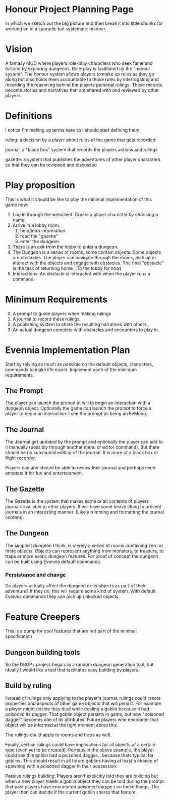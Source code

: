 # Honour Project Planning Page
In which we sketch out the big picture and then break it into little chunks for working on in a sporadic but systematic manner. 

# Vision
A fantasy MUD where players role-play characters who seek fame and fortune by
exploring dungeons. Role-play is facilitated by the "honour system". The honour
system allows players to make up rules as they go along but also holds them
accountable to those rules by interrogating and recording the reasoning behind
the players personal rulings. These records become stories and narratives that 
are shared with and reviewed by other players. 

# Definitions
I notice I'm making up terms here so I should start defining them.

ruling: a decision by a player about rules of the game that gets recorded

journal:  a "black box" system that records the players actions and rulings

gazette: a system that publishes the adventures of other player characters so 
    that they can be reviewed and discussed


# Play proposition
This is what it should be like to play the minimal implementation of this game
now: 
1. Log in through the webclient. Create a player character by choosing a name.
1. Arrive in a lobby room.
    1. help/intro information
    1. read the "gazette"
    1. enter the dungeon
1. There is an exit from the lobby to enter a dungeon. 
1. The Dungeon is a series of rooms, some contain objects. Some objects are
   obstacles. The player can navigate through the rooms, pick up or interact
   with the objects and engage with obstacles. The final "obstacle" is the
   task of returning home. (To the lobby for now)
1. Interactions:
    An obstacle is interacted with when the player runs a command. 

# Minimum Requirements
0. A prompt to guide players when making rulings
0. A journal to record these rulings
0. A publishing system to share the resulting narratives with others.
0. An actual dungeon complete with obstacles and encounters to play in.

# Evennia Implementation Plan
Start by relying as much as possible on the default objects, characters,
commands to make life easier. Implement each of the minimum requirements.

## The Prompt
The player can launch the prompt at will to begin an interaction with a dungeon
object. Optionally the game can launch the prompt to force a player to begin an
interaction. I see the prompt as being an EvMenu. 

## The Journal
The Journal get updated by the prompt and optionally the player can add to it
manually (possibly through another menu or editor command). But there should be
no substantial editing of the journal. It is more of a black box or flight
recorder.

Players can and should be able to review their journal and perhaps even annotate
it for fun and entertainment.

## The Gazette
The Gazette is the system that makes some or all contents of players journals
available to other players. It will have some heavy lifting to present journals
in an interesting manner. (Likely trimming and formatting the journal content).

## The Dungeon
The simplest dungeon I think, is merely a series of rooms containing zero or
more objects. Objects can represent anything from monsters, to treasure, to
traps or more exotic dungeon features. For proof of concept the dungeon can be
built using Evennia default commands. 

### Persistance and change
Do players actually affect the dungeon or its objects as part of their
adventure? If they do, this will require some kind of system. With default
Evennia commands they can pick up unlocked objects. 

# Feature Creepers
This is a dump for cool features that are not part of the minimal specification

## Dungeon building tools
So the DROP+ project began as a random dungeon generation tool, but ideally I
would like a tool that facilitates easy building by players.

## Build by ruling
Instead of rulings only applying to the player's journal, rulings could create
properties and aspects of other game objects that will persist. For example a
player might decide they died while dueling a goblin because it had poisoned its
dagger. That goblin object persists in game, but now "poisoned dagger" becomes
one of its attributes. Future players who encounter that object will be informed
at the right moment about this.  

The rulings could apply to rooms and traps as well. 

Finally, certain rulings could have implications for all objects of a certain
type (even yet to be created). Perhaps in the above example, the player could
say this goblin had a poisoned dagger... because thats typical for goblins.
This should result in all future goblins having at least a chance of spawning
with a poisoned dagger in their possession. 

Passive rulings building: Players aren't explicitly told they are building but
when a new player meets a goblin object they can be told during the prompt that
past players have enountered poisoned daggers on these things. The player then
can decide if the current goblin shares that feature.
